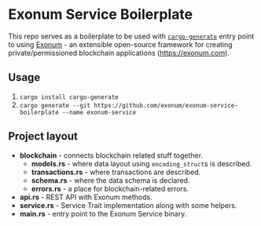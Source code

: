 # Exonum Service Boilerplate

This repo serves as a boilerplate to be used with [`cargo-generate`](https://github.com/ashleygwilliams/cargo-generate)
entry point to using [Exonum](https://github.com/exonum/exonum)
\- an extensible open-source framework for creating private/permissioned blockchain applications (https://exonum.com).

## Usage

1. `cargo install cargo-generate`
2. `cargo generate --git https://github.com/exonum/exonum-service-boilerplate --name exonum-service`

## Project layout

* **blockchain** - connects blockchain related stuff together.
    - **models.rs** - where data layout using `encoding_struct`s is described.
    - **transactions.rs** - where transactions are described.
    - **schema.rs** - where the data schema is declared.
    - **errors.rs** - a place for blockchain-related errors.
* **api.rs** - REST API with Exonum methods.
* **service.rs** - Service Trait implementation along with some helpers.
* **main.rs** - entry point to the Exonum Service binary.

